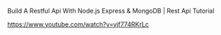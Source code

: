 Build A Restful Api With Node.js Express & MongoDB | Rest Api Tutorial

https://www.youtube.com/watch?v=vjf774RKrLc
